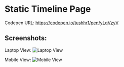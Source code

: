 # Static Timeline Page

Codepen URL: https://codepen.io/tushhr1/pen/yLqVzyV

## Screenshots:

Laptop View:
![Laptop View](https://user-images.githubusercontent.com/121806732/210948563-4987e099-85ad-449d-b060-3c96b91b907d.png)


Mobile View:
![Mobile View](https://user-images.githubusercontent.com/121806732/210948490-dcf33709-24eb-4e4a-bcd9-1ea04c8f5344.png)
